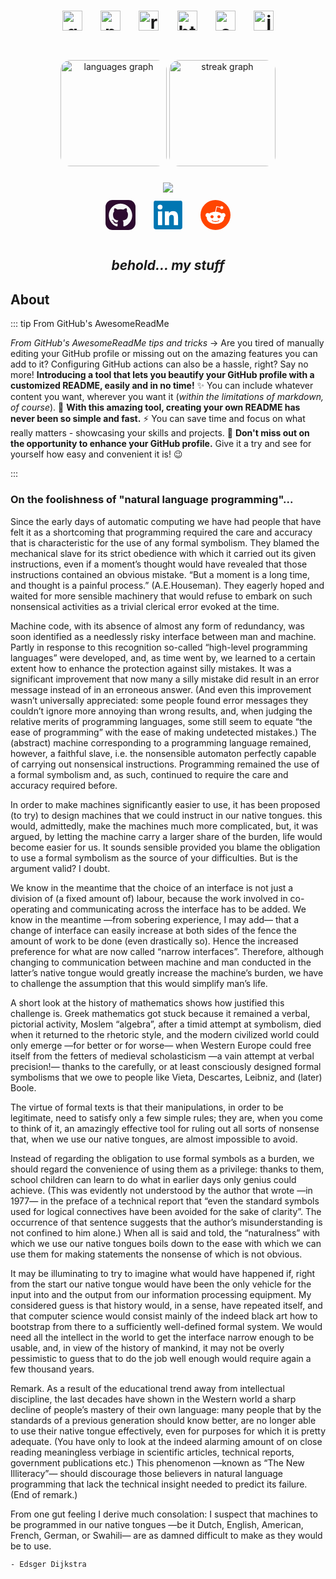 <h1 align="center">
  <img src="https://cdn.jsdelivr.net/gh/devicons/devicon/icons/go/go-original.svg" height="32" alt="go logo"  />
  <img width="16" />
  <img src="https://cdn.jsdelivr.net/gh/devicons/devicon/icons/python/python-original.svg" height="32" alt="python logo"  />
  <img width="16" />
  <img src="https://skillicons.dev/icons?i=rust" height="32" alt="rust logo"  />
  <img width="16" />
  <img src="https://cdn.jsdelivr.net/gh/devicons/devicon/icons/html5/html5-original.svg" height="32" alt="html5 logo"  />
  <img width="16" />
  <img src="https://cdn.jsdelivr.net/gh/devicons/devicon/icons/css3/css3-original.svg" height="32" alt="css3 logo"  />
  <img width="16" />
  <img src="https://cdn.jsdelivr.net/gh/devicons/devicon/icons/javascript/javascript-original.svg" height="32" alt="javascript logo"  />
</h1>

###

<br clear="both">

<div align="center">
  <img src="https://github-readme-stats.vercel.app/api/top-langs?username=limpdev&locale=en&hide_title=true&layout=compact&card_width=320&langs_count=10&theme=ayu-mirage&hide_border=true" style="border-radius:16px;" height="170" alt="languages graph"  />
  <img src="https://streak-stats.demolab.com?user=limpdev&locale=en&mode=weekly&theme=ayu-mirage&hide_border=true&border_radius=15&date_format=M%20j%5B,%20Y%5D" style="border-radius:16px;" height="170" alt="streak graph"  />
</div>

###

<div align="center">
  <img src="https://profile-counter.glitch.me/limpdev/count.svg?"  />
</div>

<div class=social-buttons align="center">
  <svg xmlns="http://www.w3.org/2000/svg" width="48" height="48" viewBox="0 0 256 256" style="margin: 12px;"><g fill="none"><rect width="256" height="256" fill="#2d0a2f" rx="60"/><path fill="#f7f7f7" d="M128.001 30C72.779 30 28 74.77 28 130.001c0 44.183 28.653 81.667 68.387 94.89c4.997.926 6.832-2.169 6.832-4.81c0-2.385-.093-10.262-.136-18.618c-27.82 6.049-33.69-11.799-33.69-11.799c-4.55-11.559-11.104-14.632-11.104-14.632c-9.073-6.207.684-6.079.684-6.079c10.042.705 15.33 10.305 15.33 10.305c8.919 15.288 23.394 10.868 29.1 8.313c.898-6.464 3.489-10.875 6.349-13.372c-22.211-2.529-45.56-11.104-45.56-49.421c0-10.918 3.906-19.839 10.303-26.842c-1.039-2.519-4.462-12.69.968-26.464c0 0 8.398-2.687 27.508 10.25c7.977-2.215 16.531-3.326 25.03-3.364c8.498.038 17.06 1.149 25.051 3.365c19.087-12.939 27.473-10.25 27.473-10.25c5.443 13.773 2.019 23.945.98 26.463c6.412 7.003 10.292 15.924 10.292 26.842c0 38.409-23.394 46.866-45.662 49.341c3.587 3.104 6.783 9.189 6.783 18.519c0 13.38-.116 24.149-.116 27.443c0 2.661 1.8 5.779 6.869 4.797C199.383 211.64 228 174.169 228 130.001C228 74.771 183.227 30 128.001 30M65.454 172.453c-.22.497-1.002.646-1.714.305c-.726-.326-1.133-1.004-.898-1.502c.215-.512.999-.654 1.722-.311c.727.326 1.141 1.01.89 1.508m4.919 4.389c-.477.443-1.41.237-2.042-.462c-.654-.697-.777-1.629-.293-2.078c.491-.442 1.396-.235 2.051.462c.654.706.782 1.631.284 2.078m3.374 5.616c-.613.426-1.615.027-2.234-.863c-.613-.889-.613-1.955.013-2.383c.621-.427 1.608-.043 2.236.84c.611.904.611 1.971-.015 2.406m5.707 6.504c-.548.604-1.715.442-2.57-.383c-.874-.806-1.118-1.95-.568-2.555c.555-.606 1.729-.435 2.59.383c.868.804 1.133 1.957.548 2.555m7.376 2.195c-.242.784-1.366 1.14-2.499.807c-1.13-.343-1.871-1.26-1.642-2.052c.235-.788 1.364-1.159 2.505-.803c1.13.341 1.871 1.252 1.636 2.048m8.394.932c.028.824-.932 1.508-2.121 1.523c-1.196.027-2.163-.641-2.176-1.452c0-.833.939-1.51 2.134-1.53c1.19-.023 2.163.639 2.163 1.459m8.246-.316c.143.804-.683 1.631-1.864 1.851c-1.161.212-2.236-.285-2.383-1.083c-.144-.825.697-1.651 1.856-1.865c1.183-.205 2.241.279 2.391 1.097"/></g></svg>
  <svg xmlns="http://www.w3.org/2000/svg" width="48" height="48" viewBox="0 0 128 128" style="margin: 12px;"><path fill="#0076b2" d="M116 3H12a8.91 8.91 0 0 0-9 8.8v104.42a8.91 8.91 0 0 0 9 8.78h104a8.93 8.93 0 0 0 9-8.81V11.77A8.93 8.93 0 0 0 116 3"/><path fill="#fff" d="M21.06 48.73h18.11V107H21.06zm9.06-29a10.5 10.5 0 1 1-10.5 10.49a10.5 10.5 0 0 1 10.5-10.49m20.41 29h17.36v8h.24c2.42-4.58 8.32-9.41 17.13-9.41C103.6 47.28 107 59.35 107 75v32H88.89V78.65c0-6.75-.12-15.44-9.41-15.44s-10.87 7.36-10.87 15V107H50.53z"/></svg>
  <svg xmlns="http://www.w3.org/2000/svg" width="48" height="48" viewBox="0 0 256 256" style="margin: 12px;"><circle cx="128" cy="128" r="128" fill="#ff4500"/><path fill="#fff" d="M213.15 129.22c0-10.376-8.391-18.617-18.617-18.617a18.74 18.74 0 0 0-12.97 5.189c-12.818-9.157-30.368-15.107-49.9-15.87l8.544-39.981l27.773 5.95c.307 7.02 6.104 12.667 13.278 12.667c7.324 0 13.275-5.95 13.275-13.278c0-7.324-5.95-13.275-13.275-13.275c-5.188 0-9.768 3.052-11.904 7.478l-30.976-6.562c-.916-.154-1.832 0-2.443.458c-.763.458-1.22 1.22-1.371 2.136l-9.464 44.558c-19.837.612-37.692 6.562-50.662 15.872a18.74 18.74 0 0 0-12.971-5.188c-10.377 0-18.617 8.391-18.617 18.617c0 7.629 4.577 14.037 10.988 16.939a33.6 33.6 0 0 0-.458 5.646c0 28.686 33.42 52.036 74.621 52.036c41.202 0 74.622-23.196 74.622-52.036a35 35 0 0 0-.458-5.646c6.408-2.902 10.985-9.464 10.985-17.093M85.272 142.495c0-7.324 5.95-13.275 13.278-13.275c7.324 0 13.275 5.95 13.275 13.275s-5.95 13.278-13.275 13.278c-7.327.15-13.278-5.953-13.278-13.278m74.317 35.251c-9.156 9.157-26.553 9.768-31.588 9.768c-5.188 0-22.584-.765-31.59-9.768c-1.371-1.373-1.371-3.51 0-4.883c1.374-1.371 3.51-1.371 4.884 0c5.8 5.8 18.008 7.782 26.706 7.782s21.058-1.983 26.704-7.782c1.374-1.371 3.51-1.371 4.884 0c1.22 1.373 1.22 3.51 0 4.883m-2.443-21.822c-7.325 0-13.275-5.95-13.275-13.275s5.95-13.275 13.275-13.275c7.327 0 13.277 5.95 13.277 13.275c0 7.17-5.95 13.275-13.277 13.275"/></svg>
</div>

<h2 align="center"><i>behold... my stuff</i></h2>

## About

::: tip From GitHub's AwesomeReadMe

*From GitHub's AwesomeReadMe tips and tricks* -> Are you tired of manually editing your GitHub profile or missing out on the amazing features you can add to it? Configuring GitHub actions can also be a hassle, right? Say no more! **Introducing a tool that lets you beautify your GitHub profile with a customized README, easily and in no time!** ✨ You can include whatever content you want, wherever you want it (*within the limitations of markdown, of course*). 📝 **With this amazing tool, creating your own README has never been so simple and fast.** ⚡ You can save time and focus on what really matters - showcasing your skills and projects. 🚀 **Don't miss out on the opportunity to enhance your GitHub profile.** Give it a try and see for yourself how easy and convenient it is! 😉

:::

### On the foolishness of "natural language programming"...

Since the early days of automatic computing we have had people that have felt it as a shortcoming that programming required the care and accuracy that is characteristic for the use of any formal symbolism. They blamed the mechanical slave for its strict obedience with which it carried out its given instructions, even if a moment’s thought would have revealed that those instructions contained an obvious mistake. “But a moment is a long time, and thought is a painful process.” (A.E.Houseman). They eagerly hoped and waited for more sensible machinery that would refuse to embark on such nonsensical activities as a trivial clerical error evoked at the time.

Machine code, with its absence of almost any form of redundancy, was soon identified as a needlessly risky interface between man and machine. Partly in response to this recognition so-called “high-level programming languages” were developed, and, as time went by, we learned to a certain extent how to enhance the protection against silly mistakes. It was a significant improvement that now many a silly mistake did result in an error message instead of in an erroneous answer. (And even this improvement wasn’t universally appreciated: some people found error messages they couldn’t ignore more annoying than wrong results, and, when judging the relative merits of programming languages, some still seem to equate “the ease of programming” with the ease of making undetected mistakes.) The (abstract) machine corresponding to a programming language remained, however, a faithful slave, i.e. the nonsensible automaton perfectly capable of carrying out nonsensical instructions. Programming remained the use of a formal symbolism and, as such, continued to require the care and accuracy required before.

In order to make machines significantly easier to use, it has been proposed (to try) to design machines that we could instruct in our native tongues. this would, admittedly, make the machines much more complicated, but, it was argued, by letting the machine carry a larger share of the burden, life would become easier for us. It sounds sensible provided you blame the obligation to use a formal symbolism as the source of your difficulties. But is the argument valid? I doubt.

We know in the meantime that the choice of an interface is not just a division of (a fixed amount of) labour, because the work involved in co-operating and communicating across the interface has to be added. We know in the meantime —from sobering experience, I may add— that a change of interface can easily increase at both sides of the fence the amount of work to be done (even drastically so). Hence the increased preference for what are now called “narrow interfaces”. Therefore, although changing to communication between machine and man conducted in the latter’s native tongue would greatly increase the machine’s burden, we have to challenge the assumption that this would simplify man’s life.

A short look at the history of mathematics shows how justified this challenge is. Greek mathematics got stuck because it remained a verbal, pictorial activity, Moslem “algebra”, after a timid attempt at symbolism, died when it returned to the rhetoric style, and the modern civilized world could only emerge —for better or for worse— when Western Europe could free itself from the fetters of medieval scholasticism —a vain attempt at verbal precision!— thanks to the carefully, or at least consciously designed formal symbolisms that we owe to people like Vieta, Descartes, Leibniz, and (later) Boole.

The virtue of formal texts is that their manipulations, in order to be legitimate, need to satisfy only a few simple rules; they are, when you come to think of it, an amazingly effective tool for ruling out all sorts of nonsense that, when we use our native tongues, are almost impossible to avoid.

Instead of regarding the obligation to use formal symbols as a burden, we should regard the convenience of using them as a privilege: thanks to them, school children can learn to do what in earlier days only genius could achieve. (This was evidently not understood by the author that wrote —in 1977— in the preface of a technical report that “even the standard symbols used for logical connectives have been avoided for the sake of clarity”. The occurrence of that sentence suggests that the author’s misunderstanding is not confined to him alone.) When all is said and told, the “naturalness” with which we use our native tongues boils down to the ease with which we can use them for making statements the nonsense of which is not obvious.

It may be illuminating to try to imagine what would have happened if, right from the start our native tongue would have been the only vehicle for the input into and the output from our information processing equipment. My considered guess is that history would, in a sense, have repeated itself, and that computer science would consist mainly of the indeed black art how to bootstrap from there to a sufficiently well-defined formal system. We would need all the intellect in the world to get the interface narrow enough to be usable, and, in view of the history of mankind, it may not be overly pessimistic to guess that to do the job well enough would require again a few thousand years.

Remark. As a result of the educational trend away from intellectual discipline, the last decades have shown in the Western world a sharp decline of people’s mastery of their own language: many people that by the standards of a previous generation should know better, are no longer able to use their native tongue effectively, even for purposes for which it is pretty adequate. (You have only to look at the indeed alarming amount of on close reading meaningless verbiage in scientific articles, technical reports, government publications etc.) This phenomenon —known as “The New Illiteracy”— should discourage those believers in natural language programming that lack the technical insight needed to predict its failure. (End of remark.)

From one gut feeling I derive much consolation: I suspect that machines to be programmed in our native tongues —be it Dutch, English, American, French, German, or Swahili— are as damned difficult to make as they would be to use.

`- Edsger Dijkstra`

<!-- <a href="#top">Back to top</a> -->
